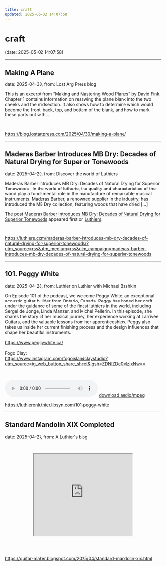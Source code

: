 ```yaml
---
title: craft
updated: 2025-05-02 14:07:58
---
```


# craft

(date: 2025-05-02 14:07:58)

---

## Making A Plane

date: 2025-04-30, from: Lost Arg Press blog

This is an excerpt from &#8220;Making and Mastering Wood Planes&#8221; by David Fink. Chapter 1 contains information on resawing the plane blank into the two cheeks and the midsection. It also shows how to determine which would become the front, back, top, and bottom of the blank, and how to mark these parts out with... 

<br> 

<https://blog.lostartpress.com/2025/04/30/making-a-plane/>

---

## Maderas Barber Introduces MB Dry: Decades of Natural Drying for Superior Tonewoods

date: 2025-04-29, from: Discover the world of Luthiers

<p>Maderas Barber Introduces MB Dry: Decades of Natural Drying for Superior Tonewoods &#160; In the world of lutherie, the quality and characteristics of the wood play a fundamental role in the manufacture of remarkable musical instruments. Maderas Barber, a renowned supplier in the industry, has introduced the MB Dry collection, featuring woods that have dried [&#8230;]</p>
<p>The post <a href="https://luthiers.com/maderas-barber-introduces-mb-dry-decades-of-natural-drying-for-superior-tonewoods/">Maderas Barber Introduces MB Dry: Decades of Natural Drying for Superior Tonewoods</a> appeared first on <a href="https://luthiers.com">Luthiers</a>.</p>
 

<br> 

<https://luthiers.com/maderas-barber-introduces-mb-dry-decades-of-natural-drying-for-superior-tonewoods/?utm_source=rss&utm_medium=rss&utm_campaign=maderas-barber-introduces-mb-dry-decades-of-natural-drying-for-superior-tonewoods>

---

## 101. Peggy White

date: 2025-04-28, from: Luthier on Luthier with Michael Bashkin

<div class="elementToProof">On Episode 101 of the podcast, we welcome Peggy White, an exceptional acoustic guitar builder from Ontario, Canada. Peggy has honed her craft under the guidance of some of the finest luthiers in the world, including Sergei de Jonge, Linda Manzer, and Michel Pellerin. In this episode, she shares the story of her musical journey, her experience working at Larrivée Guitars, and the valuable lessons from her apprenticeships. Peggy also takes us inside her current finishing process and the design influences that shape her beautiful instruments.</div> <div class="elementToProof"> </div> <div class="elementToProof"><a id="LPlnk683274" href= "https://www.peggywhite.ca/">https://www.peggywhite.ca/</a></div> <div class="elementToProof"> </div> <div class="elementToProof">Fogo Clay:</div> <div class="elementToProof"><a id="LPlnk480452" href= "https://www.instagram.com/fogoislandclaystudio?utm_source=ig_web_button_share_sheet&igsh=ZDNlZDc0MzIxNw=="> https://www.instagram.com/fogoislandclaystudio?utm_source=ig_web_button_share_sheet&igsh=ZDNlZDc0MzIxNw==</a></div> <p> </p> 

<audio crossorigin="anonymous" controls="controls">
<source type="audio/mpeg" src="https://traffic.libsyn.com/secure/luthieronluthier/LOL101_6.mp3?dest-id=480616"></source>
</audio> <a href="https://traffic.libsyn.com/secure/luthieronluthier/LOL101_6.mp3?dest-id=480616" target="_blank">download audio/mpeg</a><br> 

<https://luthieronluthier.libsyn.com/101-peggy-white>

---

## Standard Mandolin XIX Completed

date: 2025-04-27, from: A Luthier's blog

<p>&nbsp;</p><div class="separator" style="clear: both; text-align: center;"><iframe allowfullscreen="" class="BLOG_video_class" height="266" src="https://www.youtube.com/embed/DkfC_-2an8s" width="320" youtube-src-id="DkfC_-2an8s"></iframe></div><br /><p></p> 

<br> 

<https://guitar-maker.blogspot.com/2025/04/standard-mandolin-xix.html>

